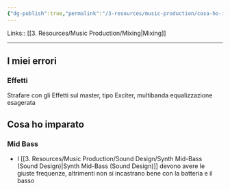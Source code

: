 ```yaml
---
{"dg-publish":true,"permalink":"/3-resources/music-production/cosa-ho-imparato-e-sbagliato-sul-mixing-e-mastering/"}
---
```


Links:: [[3. Resources/Music Production/Mixing\|Mixing]]

---

## I miei errori

### Effetti

Strafare con gli Effetti sul master, tipo Exciter, multibanda equalizzazione esagerata


## Cosa ho imparato

### Mid Bass

- I [[3. Resources/Music Production/Sound Design/Synth Mid-Bass (Sound Design)\|Synth Mid-Bass (Sound Design)]] devono avere le giuste frequenze, altrimenti non si incastrano bene con la batteria e il basso



